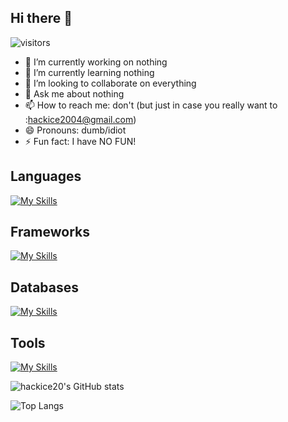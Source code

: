 ## Hi there 👋

![visitors](https://visitor-badge.laobi.icu/badge?page_id=hackice20.hackice20)


- 🔭 I’m currently working on nothing
- 🌱 I’m currently learning nothing
- 👯 I’m looking to collaborate on everything
- 💬 Ask me about nothing
- 📫 How to reach me: don't (but just in case you really want to :hackice2004@gmail.com)
- 😄 Pronouns: dumb/idiot
- ⚡ Fun fact: I have NO FUN!


<h2>Languages</h2>

[![My Skills](https://skillicons.dev/icons?i=cpp,python,java,ts,js,bash,rust,go)](https://skillicons.dev)

<h2>Frameworks</h2>
  
[![My Skills](https://skillicons.dev/icons?i=nextjs,express,react,tailwindcss)](https://skillicons.dev)

<h2>Databases</h2>
  
[![My Skills](https://skillicons.dev/icons?i=postgres,mongo)](https://skillicons.dev)

<h2>Tools</h2>
 
[![My Skills](https://skillicons.dev/icons?i=git,github,docker,prisma,postman,linux)](https://skillicons.dev)

![hackice20's GitHub stats](https://github-readme-stats.vercel.app/api?username=hackice20&layout=compact&bg_color=000000&title_color=ffffff&text_color=ffffff&icon_color=4caf50&border_color=30363d)

![Top Langs](https://github-readme-stats.vercel.app/api/top-langs/?username=hackice20&layout=compact&bg_color=000000&title_color=ffffff&text_color=ffffff&icon_color=4caf50&border_color=30363d)

  
